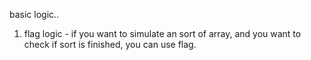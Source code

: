 basic logic..

1. flag logic - if you want to simulate an sort of array, and you want to check if sort is finished, you can use flag. 
